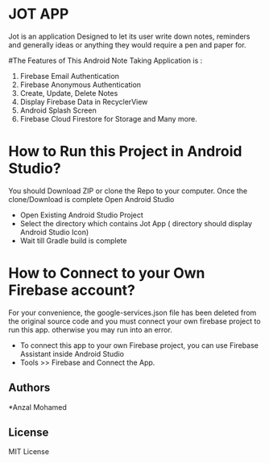 JOT APP
=================
Jot is an application Designed to let its user write down notes, reminders and generally
 ideas or anything they would require a pen and paper for.


#The Features of This  Android Note Taking Application is : 

1. Firebase Email Authentication 
2. Firebase Anonymous Authentication 
3. Create, Update, Delete Notes
4. Display Firebase Data in RecyclerView 
5. Android Splash Screen 
6. Firebase Cloud Firestore for Storage and Many more. 


# How to Run this Project in Android Studio? 
You should Download ZIP or clone the Repo to your computer. 
Once the clone/Download is complete Open Android Studio 
* Open Existing Android Studio Project 
* Select the directory which contains Jot App ( directory should display Android Studio Icon) 
* Wait till Gradle build is complete 

# How to Connect to your Own Firebase account? 
For your convenience, the google-services.json file has been deleted from the original source code and you must connect your own firebase project to run this app. otherwise you may run into an error. 

* To connect this app to your own Firebase project, you can use Firebase Assistant inside Android Studio 
* Tools >> Firebase and Connect the App. 
 
## Authors

*Anzal Mohamed

## License
MIT License


